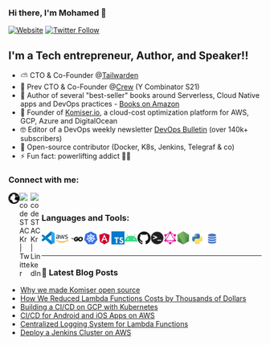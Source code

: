 ### Hi there, I'm Mohamed 👋

[![Website](https://img.shields.io/website?label=labouardy.com&style=for-the-badge&url=https%3A%2F%2Flabouardy.com)](https://labouardy.com)
[![Twitter Follow](https://img.shields.io/twitter/follow/mlabouardy?color=1DA1F2&logo=twitter&style=for-the-badge)](https://twitter.com/intent/follow?screen_name=mlabouardy)

## I'm a Tech entrepreneur, Author, and Speaker!!

- ⛅  CTO & Co-Founder @[Tailwarden](https://tailwarden.com)
- 🚀  Prev CTO & Co-Founder @[Crew](https://www.crew.work) (Y Combinator S21)
- 📕  Author of several "best-seller" books around Serverless, Cloud Native apps and DevOps practices - [Books on Amazon](https://www.amazon.com/Mohamed-Labouardy/e/B07K1DZ3RN)
- 💸  Founder of [Komiser.io](https://www.komiser.io), a cloud-cost optimization platform for AWS, GCP, Azure and DigitalOcean
- 🤓  Editor of a DevOps weekly newsletter [DevOps Bulletin](https://www.devopsbulletin.com) (over 140k+ subscribers)
- 🥅  Open-source contributor (Docker, K8s, Jenkins, Telegraf & co)
- ⚡   Fun fact: powerlifting addict 💪🏻

### Connect with me:

[<img align="left" alt="labouardy.com" width="22px" src="https://raw.githubusercontent.com/iconic/open-iconic/master/svg/globe.svg" />][website]
[<img align="left" alt="codeSTACKr | Twitter" width="22px" src="https://cdn.jsdelivr.net/npm/simple-icons@v3/icons/twitter.svg" />][twitter]
[<img align="left" alt="codeSTACKr | LinkedIn" width="22px" src="https://cdn.jsdelivr.net/npm/simple-icons@v3/icons/linkedin.svg" />][linkedin]

<br />

### Languages and Tools:

[<img align="left" alt="Visual Studio Code" width="26px" src="https://raw.githubusercontent.com/github/explore/80688e429a7d4ef2fca1e82350fe8e3517d3494d/topics/visual-studio-code/visual-studio-code.png" />][webdevplaylist]
[<img align="left" alt="AWS" width="29px" src="https://raw.githubusercontent.com/github/explore/fbceb94436312b6dacde68d122a5b9c7d11f9524/topics/aws/aws.png" />][webdevplaylist]
[<img align="left" alt="Golang" width="30px" src="https://raw.githubusercontent.com/github/explore/80688e429a7d4ef2fca1e82350fe8e3517d3494d/topics/go/go.png" />][webdevplaylist]
[<img align="left" alt="Kubernetes" width="26px" src="https://raw.githubusercontent.com/github/explore/80688e429a7d4ef2fca1e82350fe8e3517d3494d/topics/kubernetes/kubernetes.png" />][webdevplaylist]
[<img align="left" alt="Angular" width="28px" src="https://raw.githubusercontent.com/github/explore/80688e429a7d4ef2fca1e82350fe8e3517d3494d/topics/angular/angular.png" />][webdevplaylist]
[<img align="left" alt="Typescript" width="26px" src="https://raw.githubusercontent.com/github/explore/80688e429a7d4ef2fca1e82350fe8e3517d3494d/topics/typescript/typescript.png" />][webdevplaylist]
[<img align="left" alt="Android" width="26px" src="https://raw.githubusercontent.com/github/explore/80688e429a7d4ef2fca1e82350fe8e3517d3494d/topics/android/android.png" />][webdevplaylist]
[<img align="left" alt="GitHub" width="26px" src="https://raw.githubusercontent.com/github/explore/78df643247d429f6cc873026c0622819ad797942/topics/github/github.png" />][webdevplaylist]
[<img align="left" alt="Terminal" width="26px" src="https://raw.githubusercontent.com/github/explore/80688e429a7d4ef2fca1e82350fe8e3517d3494d/topics/terminal/terminal.png" />][webdevplaylist]
[<img align="left" alt="GraphQL" width="26px" src="https://raw.githubusercontent.com/github/explore/80688e429a7d4ef2fca1e82350fe8e3517d3494d/topics/graphql/graphql.png" />][webdevplaylist]
[<img align="left" alt="Node.js" width="26px" src="https://raw.githubusercontent.com/github/explore/80688e429a7d4ef2fca1e82350fe8e3517d3494d/topics/nodejs/nodejs.png" />][webdevplaylist]
[<img align="left" alt="Python" width="30px" src="https://raw.githubusercontent.com/github/explore/80688e429a7d4ef2fca1e82350fe8e3517d3494d/topics/python/python.png" />][webdevplaylist]
[<img align="left" alt="SQL" width="29px" src="https://raw.githubusercontent.com/github/explore/80688e429a7d4ef2fca1e82350fe8e3517d3494d/topics/sql/sql.png" />][webdevplaylist]

<br />
<br />

---

### 📕 Latest Blog Posts

<!-- BLOG-POST-LIST:START -->
- [Why we made Komiser open source](https://www.tailwarden.com/blog/why-we-made-komiser-open-source)
- [How We Reduced Lambda Functions Costs by Thousands of Dollars](https://medium.com/@mlabouardy/how-we-reduced-lambda-functions-costs-by-thousands-of-dollars-8279b0a69931)
- [Building a CI/CD on GCP with Kubernetes](https://medium.com/@mlabouardy/building-a-ci-cd-on-gcp-with-kubernetes-db8455d7286e)
- [CI/CD for Android and iOS Apps on AWS](https://medium.com/@mlabouardy/ci-cd-for-android-and-ios-apps-on-aws-79695520fde4)
- [Centralized Logging System for Lambda Functions](https://medium.com/@mlabouardy/centralized-logging-system-for-lambda-functions-d07d76e1a5b8)
- [Deploy a Jenkins Cluster on AWS](https://read.acloud.guru/deploy-a-jenkins-cluster-on-aws-35dcf66a1eca)
<!-- BLOG-POST-LIST:END -->

[website]: https://labouardy.com
[twitter]: https://twitter.com/mlabouardy
[linkedin]: https://linkedin.com/in/mlabouardy
[webdevplaylist]: https://labouardy.com
